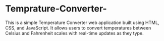 # Temprature-Converter-
This is a simple Temperature Converter web application built using HTML, CSS, and JavaScript. It allows users to convert temperatures between Celsius and Fahrenheit scales with real-time updates as they type.
